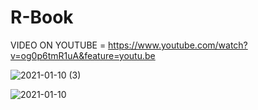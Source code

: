 # R-Book

VIDEO ON YOUTUBE = https://www.youtube.com/watch?v=og0p6tmR1uA&feature=youtu.be


![2021-01-10 (3)](https://user-images.githubusercontent.com/64332825/104125637-168ddf00-5369-11eb-8bb5-2672c8f2d03c.png)


![2021-01-10](https://user-images.githubusercontent.com/64332825/104125641-18f03900-5369-11eb-8294-f7e6e958a402.png)
